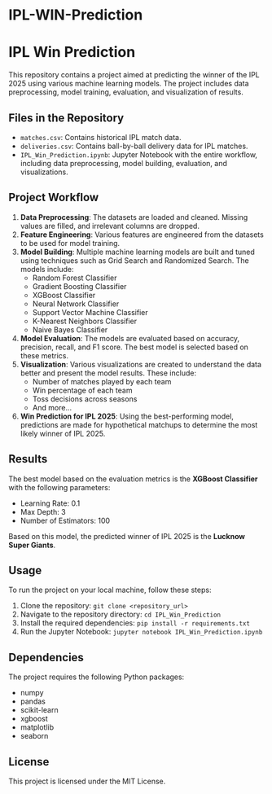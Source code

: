 # IPL-WIN-Prediction

<!DOCTYPE html>
<html>
<head>
    <title>IPL Win Prediction</title>
</head>
<body>

<h1>IPL Win Prediction</h1>

<p>This repository contains a project aimed at predicting the winner of the IPL 2025 using various machine learning models. The project includes data preprocessing, model training, evaluation, and visualization of results.</p>

<h2>Files in the Repository</h2>
<ul>
    <li><code>matches.csv</code>: Contains historical IPL match data.</li>
    <li><code>deliveries.csv</code>: Contains ball-by-ball delivery data for IPL matches.</li>
    <li><code>IPL_Win_Prediction.ipynb</code>: Jupyter Notebook with the entire workflow, including data preprocessing, model building, evaluation, and visualizations.</li>
</ul>

<h2>Project Workflow</h2>
<ol>
    <li><strong>Data Preprocessing</strong>: The datasets are loaded and cleaned. Missing values are filled, and irrelevant columns are dropped.</li>
    <li><strong>Feature Engineering</strong>: Various features are engineered from the datasets to be used for model training.</li>
    <li><strong>Model Building</strong>: Multiple machine learning models are built and tuned using techniques such as Grid Search and Randomized Search. The models include:
        <ul>
            <li>Random Forest Classifier</li>
            <li>Gradient Boosting Classifier</li>
            <li>XGBoost Classifier</li>
            <li>Neural Network Classifier</li>
            <li>Support Vector Machine Classifier</li>
            <li>K-Nearest Neighbors Classifier</li>
            <li>Naive Bayes Classifier</li>
        </ul>
    </li>
    <li><strong>Model Evaluation</strong>: The models are evaluated based on accuracy, precision, recall, and F1 score. The best model is selected based on these metrics.</li>
    <li><strong>Visualization</strong>: Various visualizations are created to understand the data better and present the model results. These include:
        <ul>
            <li>Number of matches played by each team</li>
            <li>Win percentage of each team</li>
            <li>Toss decisions across seasons</li>
            <li>And more...</li>
        </ul>
    </li>
    <li><strong>Win Prediction for IPL 2025</strong>: Using the best-performing model, predictions are made for hypothetical matchups to determine the most likely winner of IPL 2025.</li>
</ol>

<h2>Results</h2>
<p>The best model based on the evaluation metrics is the <strong>XGBoost Classifier</strong> with the following parameters:</p>
<ul>
    <li>Learning Rate: 0.1</li>
    <li>Max Depth: 3</li>
    <li>Number of Estimators: 100</li>
</ul>
<p>Based on this model, the predicted winner of IPL 2025 is the <strong>Lucknow Super Giants</strong>.</p>

<h2>Usage</h2>
<p>To run the project on your local machine, follow these steps:</p>
<ol>
    <li>Clone the repository: <code>git clone &lt;repository_url&gt;</code></li>
    <li>Navigate to the repository directory: <code>cd IPL_Win_Prediction</code></li>
    <li>Install the required dependencies: <code>pip install -r requirements.txt</code></li>
    <li>Run the Jupyter Notebook: <code>jupyter notebook IPL_Win_Prediction.ipynb</code></li>
</ol>

<h2>Dependencies</h2>
<p>The project requires the following Python packages:</p>
<ul>
    <li>numpy</li>
    <li>pandas</li>
    <li>scikit-learn</li>
    <li>xgboost</li>
    <li>matplotlib</li>
    <li>seaborn</li>
</ul>

<h2>License</h2>
<p>This project is licensed under the MIT License.</p>

</body>
</html>

